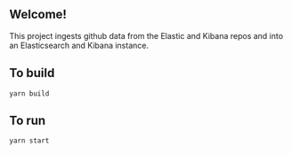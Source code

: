 ## Welcome!

This project ingests github data from the Elastic and Kibana repos and into an Elasticsearch and Kibana instance.

## To build

```
yarn build
```

## To run

```
yarn start
```